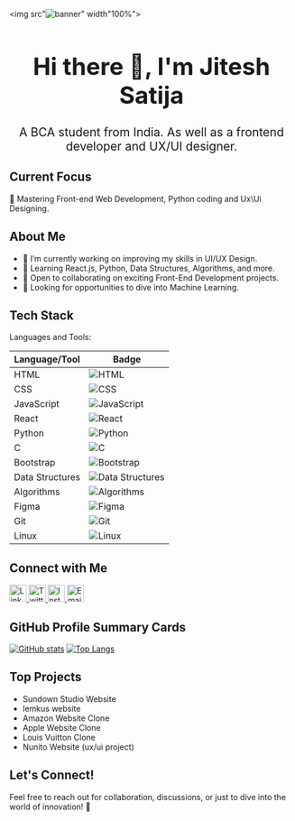 
 <img src"![banner](https://github.com/jiteshsatija/jiteshsatija/assets/144327651/496ec6fc-8532-436a-bbe7-68a3fe15c383)" width"100%"> 



<div align="center">
  <h1 style="font-size: 3em;">Hi there 👋, I'm Jitesh Satija</h1>
</div>

<div align="center">
  <p style="font-size: 1.5em;">A BCA student from India. As well as a frontend developer and UX/UI designer.</p>
</div>

## Current Focus

🚀 Mastering Front-end Web Development, Python coding and Ux\Ui Designing.

## About Me

- 🔭 I’m currently working on improving my skills in UI/UX Design.
- 🌱 Learning React.js, Python, Data Structures, Algorithms, and more.
- 👯 Open to collaborating on exciting Front-End Development projects.
- 🤝 Looking for opportunities to dive into Machine Learning.

  
## Tech Stack

Languages and Tools:

| Language/Tool   | Badge                                                                                                             |
| --------------- | ----------------------------------------------------------------------------------------------------------------- |
| HTML            | ![HTML](https://img.shields.io/badge/HTML-orange?style=for-the-badge&logo=html5&logoColor=white)                  |
| CSS             | ![CSS](https://img.shields.io/badge/CSS-blue?style=for-the-badge&logo=css3&logoColor=white)                       |
| JavaScript      | ![JavaScript](https://img.shields.io/badge/JavaScript-yellow?style=for-the-badge&logo=javascript&logoColor=white) |
| React           | ![React](https://img.shields.io/badge/React-61DAFB?style=for-the-badge&logo=react&logoColor=white)                |
| Python          | ![Python](https://img.shields.io/badge/Python-blue?style=for-the-badge&logo=python&logoColor=white)               |
| C               | ![C](https://img.shields.io/badge/C-00599C?style=for-the-badge&logo=c&logoColor=white)                            |
| Bootstrap       | ![Bootstrap](https://img.shields.io/badge/Bootstrap-563D7C?style=for-the-badge&logo=bootstrap&logoColor=white)    |
| Data Structures | ![Data Structures](https://img.shields.io/badge/Data%20Structures-1abc9c?style=for-the-badge)                     |
| Algorithms      | ![Algorithms](https://img.shields.io/badge/Algorithms-2ecc71?style=for-the-badge)                                 |
| Figma           | ![Figma](https://img.shields.io/badge/Figma-F24E1E?style=for-the-badge&logo=figma&logoColor=white)                |
| Git             | ![Git](https://img.shields.io/badge/Git-F05032?style=for-the-badge&logo=git&logoColor=white)                      |
| Linux           | ![Linux](https://img.shields.io/badge/Linux-1793D1?style=for-the-badge&logo=linux&logoColor=white)                |

## Connect with Me

<a href="https://www.linkedin.com/in/jiteshsatija2006/">
  <img src="https://cdn1.iconfinder.com/data/icons/logotypes/32/circle-linkedin-512.png" alt="LinkedIn" width="30" height="30">
</a>
<a href="https://twitter.com/Jiteshsatija_in">
  <img src="https://freepnglogo.com/images/all_img/1691832460x-twitter-logo-png.png" alt="Twitter" width="30" height="30">
</a>
<a href="https://www.instagram.com/jiteshh.xd/">
  <img src="https://upload.wikimedia.org/wikipedia/commons/thumb/a/a5/Instagram_icon.png/600px-Instagram_icon.png" alt="Instagram" width="30" height="30">
</a>
<a href="mailto:jiteshsatija77@gmail.com">
  <img src="https://cdn4.iconfinder.com/data/icons/social-media-logos-6/512/112-gmail_email_mail-512.png" alt="Email" width="30" height="30">
</a>


## GitHub Profile Summary Cards
[![GitHub stats](https://github-readme-stats.vercel.app/api?username=jiteshsatija&show_icons=true&count_private=true)](https://github.com/jiteshsatija)
[![Top Langs](https://github-readme-stats.vercel.app/api/top-langs/?username=jiteshsatija)](https://github.com/jiteshsatija)

## Top Projects
- Sundown Studio Website
- lemkus website
- Amazon Website Clone
- Apple Website Clone
- Louis Vuitton Clone
- Nunito Website (ux/ui project)


## Let's Connect!
Feel free to reach out for collaboration, discussions, or just to dive into the world of innovation! 🚀

<!---
jiteshsatija/jiteshsatija is a ✨ special ✨ repository because its `README.md` (this file) appears on your GitHub profile.
You can click the Preview link to take a look at your changes.
--->
